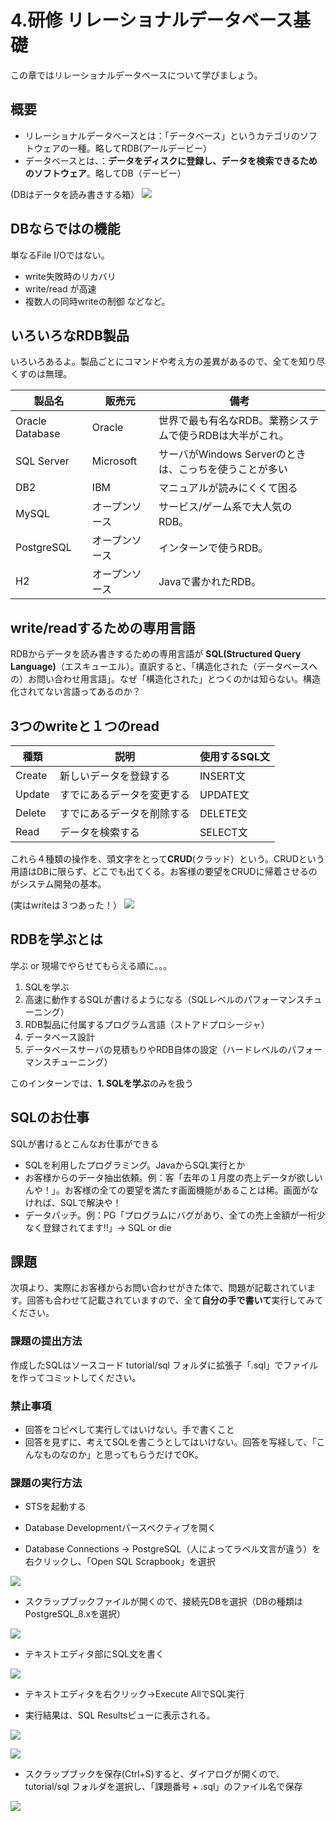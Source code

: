 # 4.研修 リレーショナルデータベース基礎
この章ではリレーショナルデータベースについて学びましょう。

## 概要

- リレーショナルデータベースとは：「データベース」というカテゴリのソフトウェアの一種。略してRDB(アールデービー）
- データベースとは、：**データをディスクに登録し、データを検索できるためのソフトウェア**。略してDB（デービー）

(DBはデータを読み書きする箱）
![](../images/image-04-0001.png)

## DBならではの機能
単なるFile I/Oではない。

- write失敗時のリカバリ
- write/read が高速
- 複数人の同時writeの制御
などなど。

## いろいろなRDB製品
いろいろあるよ。製品ごとにコマンドや考え方の差異があるので、全てを知り尽くすのは無理。

| 製品名 | 販売元 | 備考 |
| -- | -- | -- |
| Oracle Database | Oracle | 世界で最も有名なRDB。業務システムで使うRDBは大半がこれ。 |
| SQL Server | Microsoft | サーバがWindows Serverのときは、こっちを使うことが多い |
| DB2 | IBM | マニュアルが読みにくくて困る |
| MySQL | オープンソース | サービス/ゲーム系で大人気のRDB。 |
| PostgreSQL | オープンソース | インターンで使うRDB。 |
| H2 | オープンソース | Javaで書かれたRDB。 |

## write/readするための専用言語
RDBからデータを読み書きするための専用言語が
**SQL(Structured Query Language)**（エスキューエル）。直訳すると、「構造化された（データベースへの）お問い合わせ用言語」。なぜ「構造化された」とつくのかは知らない。構造化されてない言語ってあるのか？

## 3つのwriteと１つのread

| 種類 | 説明 | 使用するSQL文 |
| -- | -- | -- |
| Create | 新しいデータを登録する | INSERT文 |
| Update | すでにあるデータを変更する | UPDATE文 |
| Delete | すでにあるデータを削除する | DELETE文 |
| Read | データを検索する | SELECT文 |

これら４種類の操作を、頭文字をとって**CRUD**(クラッド）という。CRUDという用語はDBに限らず、どこでも出てくる。お客様の要望をCRUDに帰着させるのがシステム開発の基本。

(実はwriteは３つあった！）
![](../images/image-04-0002.png)

## RDBを学ぶとは
学ぶ or 現場でやらせてもらえる順に。。。
1. SQLを学ぶ
2. 高速に動作するSQLが書けるようになる（SQLレベルのパフォーマンスチューニング）
3. RDB製品に付属するプログラム言語（ストアドプロシージャ）
4. データベース設計
5. データベースサーバの見積もりやRDB自体の設定（ハードレベルのパフォーマンスチューニング）

このインターンでは、**1. SQLを学ぶ**のみを扱う

## SQLのお仕事
SQLが書けるとこんなお仕事ができる

- SQLを利用したプログラミング。JavaからSQL実行とか
- お客様からのデータ抽出依頼。例：客「去年の１月度の売上データが欲しいんや！」。お客様の全ての要望を満たす画面機能があることは稀。画面がなければ、SQLで解決や！
- データパッチ。例：PG「プログラムにバグがあり、全ての売上金額が一桁少なく登録されてます!!」-> SQL or die

## 課題
次項より、実際にお客様からお問い合わせがきた体で、問題が記載されています。回答も合わせて記載されていますので、全て**自分の手で書いて**実行してみてください。

### 課題の提出方法
作成したSQLはソースコード tutorial/sql フォルダに拡張子「.sql」でファイルを作ってコミットしてください。

### 禁止事項
- 回答をコピペして実行してはいけない。手で書くこと
- 回答を見ずに、考えてSQLを書こうとしてはいけない。回答を写経して、「こんなものなのか」と思ってもらうだけでOK。

### 課題の実行方法
- STSを起動する

- Database Developmentパースペクティブを開く

- Database Connections -> PostgreSQL（人によってラベル文言が違う）を右クリックし、「Open SQL Scrapbook」を選択


![](../images/image-04-0003.png)


- スクラップブックファイルが開くので、接続先DBを選択（DBの種類はPostgreSQL_8.xを選択）

![](../images/image-04-0004.png)

- テキストエディタ部にSQL文を書く

![](../images/image-04-0005.png)

- テキストエディタを右クリック->Execute AllでSQL実行


- 実行結果は、SQL Resultsビューに表示される。

![](../images/image-04-0006.png)

![](../images/image-04-0007.png)

- スクラップブックを保存(Ctrl+S)すると、ダイアログが開くので、tutorial/sql フォルダを選択し、「課題番号 + .sql」のファイル名で保存
 
![](../images/image-04-0008.png)



